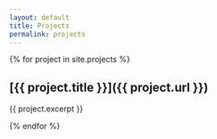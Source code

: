 ```yaml
---
layout: default
title: Projects
permalink: projects
---
```

{% for project in site.projects %}
## [{{ project.title }}]({{ project.url }})
{{ project.excerpt }}

{% endfor %}